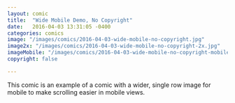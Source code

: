 ```yaml
---
layout: comic
title:  "Wide Mobile Demo, No Copyright"
date:   2016-04-03 13:31:05 -0400
categories: comics
image: "/images/comics/2016-04-03-wide-mobile-no-copyright.jpg"
image2x: "/images/comics/2016-04-03-wide-mobile-no-copyright-2x.jpg"
imageMobile: "/images/comics/2016-04-03-wide-mobile-no-copyright-mobile.jpg"
copyright: false

---
```

This comic is an example of a comic with a wider, single row image for mobile to make scrolling easier in mobile views.
